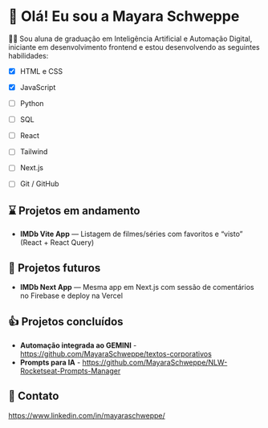 # 👋 Olá! Eu sou a Mayara Schweppe

👩‍🎓 Sou aluna de graduação em Inteligência Artificial e Automação Digital, iniciante em desenvolvimento frontend e estou desenvolvendo as seguintes habilidades:
- [x] HTML e CSS
- [x] JavaScript
- [ ] Python
- [ ] SQL
- [ ] React
- [ ] Tailwind
- [ ] Next.js 
- [ ] Git / GitHub


## ⌛ Projetos em andamento
- **IMDb Vite App** — Listagem de filmes/séries com favoritos e “visto” (React + React Query) 

## 🚀 Projetos futuros
- **IMDb Next App** — Mesma app em Next.js com sessão de comentários no Firebase e deploy na Vercel

## 👍 Projetos concluídos
- **Automação integrada ao GEMINI** - https://github.com/MayaraSchweppe/textos-corporativos
- **Prompts para IA** - https://github.com/MayaraSchweppe/NLW-Rocketseat-Prompts-Manager


## 💌 Contato
https://www.linkedin.com/in/mayaraschweppe/

